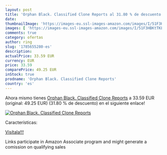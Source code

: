 ```yaml
---
layout: post
title: 'Orphan Black. Classified Clone Reports al 31.80 % de descuento'
date: 
thumbnailImage: 'https://images-eu.ssl-images-amazon.com/images/I/51F3HBKtTKL._SL200_.jpg'
images: [ 'https://images-eu.ssl-images-amazon.com/images/I/51F3HBKtTKL._SL200_.jpg' ]
comments: true
category: ofertas
author: ring
slug: '1785655280-es'
description:
actualPrice: 33.59 EUR
currency: EUR
price: 33.59
comparePrice: 49.25 EUR
inStock: true
prodname: 'Orphan Black. Classified Clone Reports'
country: 'es'
---
```


Ahora mismo tienes [Orphan Black. Classified Clone Reports](https://www.amazon.es/dp/1785655280/?tag=tolees-21) a 33.59 EUR (original: 49.25 EUR) (31.80 %  de descuento) en el siguiente enlace!

[![Orphan Black. Classified Clone Reports](https://images-eu.ssl-images-amazon.com/images/I/51F3HBKtTKL._SL200_.jpg)](https://www.amazon.es/dp/1785655280/?tag=tolees-21)

Características:


[Visítala!!!](https://www.amazon.es/dp/1785655280/?tag=tolees-21)

Links participate in Amazon Associate program and might generate a comission on qualifying sales
